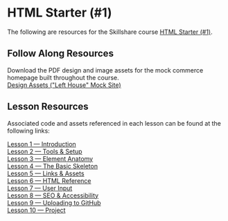 # HTML Starter (#1)

The following are resources for the Skillshare course [HTML Starter (#1)](https://www.skillshare.com/classes/Become-a-Web-Developer-HTML-Starter-1/828441821).

## Follow Along Resources

Download the PDF design and image assets for the mock commerce homepage built throughout the course.  
[Design Assets ("Left House" Mock Site)](https://github.com/scottusrobus/become-a-web-developer/raw/master/01-html-starter/package/left-house-package.zip)

## Lesson Resources

Associated code and assets referenced in each lesson can be found at the following links:  

[Lesson 1 — Introduction](01-introduction)  
[Lesson 2 — Tools & Setup](02-lesson)  
[Lesson 3 — Element Anatomy](03-lesson)  
[Lesson 4 — The Basic Skeleton](04-lesson)  
[Lesson 5 — Links & Assets](05-lesson)  
[Lesson 6 — HTML Reference](06-lesson)  
[Lesson 7 — User Input](07-lesson)  
[Lesson 8 — SEO & Accessibility](08-lesson)  
[Lesson 9 — Uploading to GitHub](09-lesson)  
[Lesson 10 — Project](10-project)  
